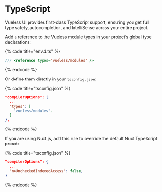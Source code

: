 # TypeScript

Vueless UI provides first-class TypeScript support, ensuring you get full type safety, autocompletion, and IntelliSense across your entire project.

Add a reference to the Vueless module types in your project’s global type declarations:

{% code title="env.d.ts" %}
```typescript
/// <reference types="vueless/modules" />
```
{% endcode %}

&#x20;Or define them directly in your `tsconfig.json`:

{% code title="tsconfig.json" %}
```json
"compilerOptions": {
  ...
  "types": [
    "vueless/modules",
  ]
},
```
{% endcode %}

If you are using Nuxt.js, add this rule to override the default Nuxt TypeScript preset:

{% code title="tsconfig.json" %}
```json
"compilerOptions": {
  ...
  "noUncheckedIndexedAccess": false,
}
```
{% endcode %}

